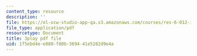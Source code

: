 ```yaml
---
content_type: resource
description: ''
file: https://ol-ocw-studio-app-qa.s3.amazonaws.com/courses/res-6-012-introduction-to-probability-spring-2018/1f5ebd4ee880f80b369441e5282d9e4a_cCmWW7Hu43A.pdf
file_type: application/pdf
resourcetype: Document
title: 3play pdf file
uid: 1f5ebd4e-e880-f80b-3694-41e5282d9e4a
---
```

